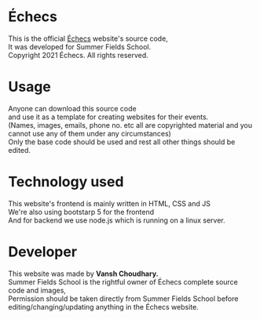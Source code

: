 # Échecs
This is the official <a href="https://echecs.ga/">Échecs</a> website's source code,<br>
It was developed for Summer Fields School.<br>
Copyright 2021 Échecs. All rights reserved.
# Usage
Anyone can download this source code <br> 
and use it as a template for creating websites for their events. <br>
(Names, images, emails, phone no. etc all are copyrighted material and you cannot use any of them under any circumstances)<br>
Only the base code should be used and rest all other things should be edited.
# Technology used
This website's frontend is mainly written in HTML, CSS and JS<br>
We're also using bootstarp 5 for the frontend<br>
And for backend we use node.js which is running on a linux server.
# Developer
This website was made by <strong>Vansh Choudhary.</strong><br>
Summer Fields School is the rightful owner of Échecs complete source code and images,<br>
Permission should be taken directly from Summer Fields School before editing/changing/updating anything in the Échecs website.
